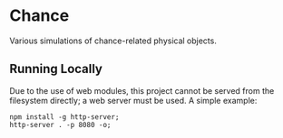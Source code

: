 # Chance

Various simulations of chance-related physical objects.

## Running Locally

Due to the use of web modules, this project cannot be served from the
filesystem directly; a web server must be used. A simple example:

```
npm install -g http-server;
http-server . -p 8080 -o;
```
